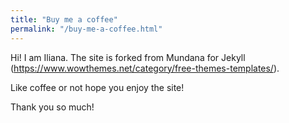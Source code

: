 ```yaml
---
title: "Buy me a coffee"
permalink: "/buy-me-a-coffee.html"
---
```


Hi! I am Iliana. The site is forked from Mundana for Jekyll (https://www.wowthemes.net/category/free-themes-templates/). 

Like coffee or not hope you enjoy the site! 

Thank you so much!
